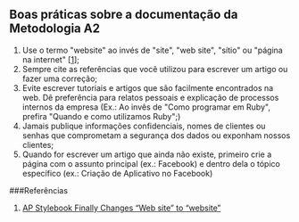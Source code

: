 ## Boas práticas sobre a documentação da Metodologia A2

1. Use o termo "website" ao invés de "site", "web site", "sítio" ou "página na internet" [[1](#ref01)];
1. Sempre cite as referências que você utilizou para escrever um artigo ou fazer uma correção;
1. Evite escrever tutoriais e artigos que são facilmente encontrados na web. Dê preferência para relatos pessoais e explicação de processos internos da empresa (Ex.: Ao invês de "Como programar em Ruby", prefira "Quando e como utilizamos Ruby";)
1. Jamais publique informações confidenciais, nomes de clientes ou senhas que comprometam a segurança dos dados ou exponham nossos clientes;
1. Quando for escrever um artigo que ainda não existe, primeiro crie a página com o assunto principal (ex.: Facebook) e dentro dela o tópico específico (ex.: Criação de Aplicativo no Facebook) 

###Referências

1. <a id="ref01"></a>[ AP Stylebook Finally Changes “Web site” to “website”](http://mashable.com/2010/04/16/ap-stylebook-website/)
